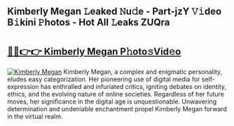 ## Kimberly Megan 𝙻eaked 𝙽u𝚍e - Part-jzY 𝚅𝚒deo B𝚒kini 𝙿hotos - Hot All 𝙻eaks ZUQra

# <h2><a href="http://ld4kdp.urlbe.top/?page=Kimberly+Megan">🔗🔗👉👉 Kimberly Megan P𝚑oto𝚜Vid𝚎o</a></h2>

[![Kimberly Megan](https://i.imgur.com/eBuTRDB.gif)](http://ld4kdp.urlbe.top/?page=Kimberly+Megan)
Kimberly Megan, a complex and enigmatic personality, eludes easy categorization. Her pioneering use of digital media for self-expression has enthralled and infuriated critics, igniting debates on identity, ethics, and the evolving nature of online societies. Regardless of her future moves, her significance in the digital age is unquestionable. Unwavering determination and undeniable enchantment propel Kimberly Megan forward in the virtual realm.
